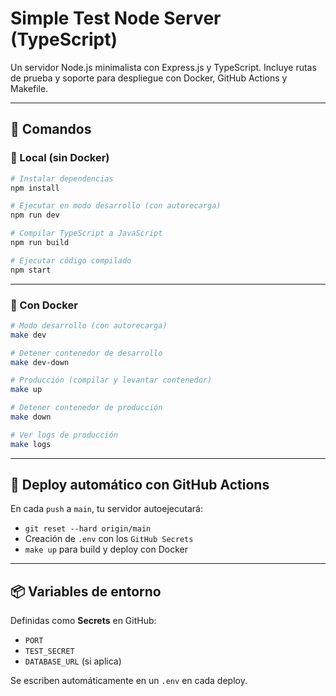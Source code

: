 # Simple Test Node Server (TypeScript)

Un servidor Node.js minimalista con Express.js y TypeScript. Incluye rutas de prueba y soporte para despliegue con Docker, GitHub Actions y Makefile.

---

## 🧪 Comandos

### 🔧 Local (sin Docker)

```bash
# Instalar dependencias
npm install

# Ejecutar en modo desarrollo (con autorecarga)
npm run dev

# Compilar TypeScript a JavaScript
npm run build

# Ejecutar código compilado
npm start
```

---

### 🐳 Con Docker

```bash
# Modo desarrollo (con autorecarga)
make dev

# Detener contenedor de desarrollo
make dev-down

# Producción (compilar y levantar contenedor)
make up

# Detener contenedor de producción
make down

# Ver logs de producción
make logs
```

---

## 🚀 Deploy automático con GitHub Actions

En cada `push` a `main`, tu servidor autoejecutará:

- `git reset --hard origin/main`
- Creación de `.env` con los `GitHub Secrets`
- `make up` para build y deploy con Docker

---

## 📦 Variables de entorno

Definidas como **Secrets** en GitHub:

- `PORT`
- `TEST_SECRET`
- `DATABASE_URL` (si aplica)

Se escriben automáticamente en un `.env` en cada deploy.
